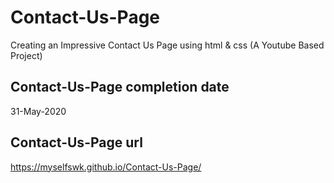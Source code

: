 # Contact-Us-Page
Creating an Impressive Contact Us Page using html &amp; css (A Youtube Based Project)

## Contact-Us-Page completion date
31-May-2020

## Contact-Us-Page url
https://myselfswk.github.io/Contact-Us-Page/
